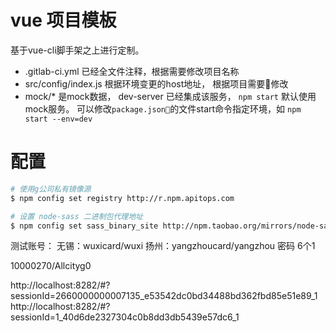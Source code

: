 # vue 项目模板

基于vue-cli脚手架之上进行定制。

+ .gitlab-ci.yml 已经全文件注释，根据需要修改项目名称
+ src/config/index.js 根据环境变更的host地址， 根据项目需要修改
+ mock/* 是mock数据， dev-server 已经集成该服务， ```npm start``` 默认使用mock服务。 可以修改```package.json```的文件start命令指定环境，如 ```npm start --env=dev```

# 配置

```bash
# 使用g公司私有镜像源
$ npm config set registry http://r.npm.apitops.com

# 设置 node-sass 二进制包代理地址
$ npm config set sass_binary_site http://npm.taobao.org/mirrors/node-sass
```

测试账号：
无锡：wuxicard/wuxi    扬州：yangzhoucard/yangzhou
密码 6个1

 10000270/Allcityg0

http://localhost:8282/#?sessionId=2660000000007135_e53542dc0bd34488bd362fbd85e51e89_1
http://localhost:8282/#?sessionId=1_40d6de2327304c0b8dd3db5439e57dc6_1
